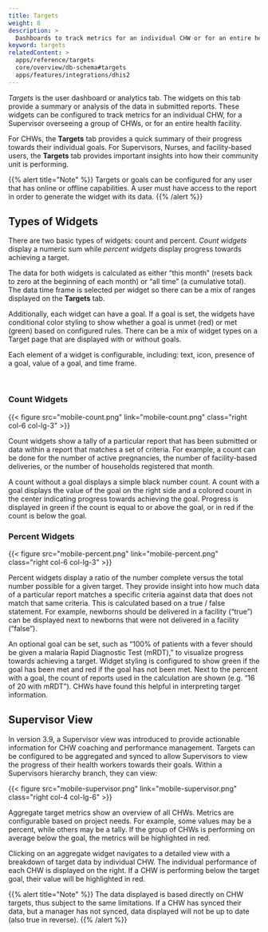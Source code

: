 ```yaml
---
title: Targets
weight: 8
description: >
  Dashboards to track metrics for an individual CHW or for an entire health facility
keyword: targets
relatedContent: >
  apps/reference/targets
  core/overview/db-schema#targets
  apps/features/integrations/dhis2
---
```

<!-- ## Targets: Performance Dashboards -->

*Targets* is the user dashboard or analytics tab. The widgets on this tab provide a summary or analysis of the data in submitted reports. These widgets can be configured to track metrics for an individual CHW, for a Supervisor overseeing a group of CHWs, or for an entire health facility. 

For CHWs, the **Targets** tab provides a quick summary of their progress towards their individual goals. For Supervisors, Nurses, and facility-based users, the **Targets** tab provides important insights into how their community unit is performing.

{{% alert title="Note" %}} Targets or goals can be configured for any user that has online or offline capabilities. A user must have access to the report in order to generate the widget with its data. {{% /alert %}}

## Types of Widgets

There are two basic types of widgets: count and percent. *Count widgets* display a numeric sum while *percent widgets* display progress towards achieving a target. 

The data for both widgets is calculated as either “this month” (resets back to zero at the beginning of each month) or “all time” (a cumulative total). The data time frame is selected per widget so there can be a mix of ranges displayed on the **Targets** tab.

Additionally, each widget can have a goal. If a goal is set, the widgets have conditional color styling to show whether a goal is unmet (red) or met (green) based on configured rules. There can be a mix of widget types on a Target page that are displayed with or without goals.

Each element of a widget is configurable, including: text, icon, presence of a goal, value of a goal, and time frame.

<br clear="all">

### Count Widgets

{{< figure src="mobile-count.png" link="mobile-count.png" class="right col-6 col-lg-3" >}}

Count widgets show a tally of a particular report that has been submitted or data within a report that matches a set of criteria. For example, a count can be done for the number of active pregnancies, the number of facility-based deliveries, or the number of households registered that month.

A count without a goal displays a simple black number count. A count with a goal displays the value of the goal on the right side and a colored count in the center indicating progress towards achieving the goal. Progress is displayed in green if the count is equal to or above the goal, or in red if the count is below the goal.

### Percent Widgets

{{< figure src="mobile-percent.png" link="mobile-percent.png" class="right col-6 col-lg-3" >}}

Percent widgets display a ratio of the number complete versus the total number possible for a given target. They provide insight into how much data of a particular report matches a specific criteria against data that does not match that same criteria. This is calculated based on a true / false statement. For example, newborns should be delivered in a facility (“true”) can be displayed next to newborns that were not delivered in a facility (“false”).

An optional goal can be set, such as “100% of patients with a fever should be given a malaria Rapid Diagnostic Test (mRDT),” to visualize progress towards achieving a target. Widget styling is configured to show green if the goal has been met and red if the goal has not been met. Next to the percent with a goal, the count of reports used in the calculation are shown (e.g. “16 of 20 with mRDT”). CHWs have found this helpful in interpreting target information.

## Supervisor View

In version 3.9, a Supervisor view was introduced to provide actionable information for CHW coaching and performance management. Targets can be configured to be aggregated and synced to allow Supervisors to view the progress of their health workers towards their goals. Within a Supervisors hierarchy branch, they can view:

{{< figure src="mobile-supervisor.png" link="mobile-supervisor.png" class="right col-4 col-lg-6" >}}

Aggregate target metrics show an overview of all CHWs. Metrics are configurable based on project needs. For example, some values may be a percent, while others may be a tally. If the group of CHWs is performing on average below the goal, the metrics will be highlighted in red.

Clicking on an aggregate widget navigates to a detailed view with a breakdown of target data by individual CHW. The individual performance of each CHW is displayed on the right. If a CHW is performing below the target goal, their value will be highlighted in red. 

{{% alert title="Note" %}} The data displayed is based directly on CHW targets, thus subject to the same limitations. If a CHW has synced their data, but a manager has not synced, data displayed will not be up to date (also true in reverse). {{% /alert %}}
